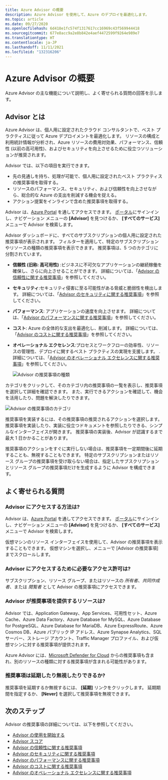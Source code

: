 ```yaml
---
title: Azure Advisor の概要
description: Azure Advisor を使用して、Azure のデプロイを最適化します。
ms.topic: article
ms.date: 09/27/2020
ms.openlocfilehash: 6d418e1fc574f1317617cc16969c43f569944418
ms.sourcegitcommit: 677e8acc9a2e8b842e4aef4472599f9264e989e7
ms.translationtype: HT
ms.contentlocale: ja-JP
ms.lasthandoff: 11/11/2021
ms.locfileid: "132316206"
---
```

# <a name="introduction-to-azure-advisor"></a>Azure Advisor の概要

Azure Advisor の主な機能について説明し、よく寄せられる質問の回答を示します。

## <a name="what-is-advisor"></a>Advisor とは
Azure Advisor は、個人用に設定されたクラウド コンサルタントで、ベスト プラクティスに従って Azure デプロイメントを最適化します。 リソースの構成と利用統計情報が分析され、Azure リソースの費用対効果、パフォーマンス、信頼性 (以前の高可用性)、およびセキュリティを向上させるために役立つソリューションが推奨されます。

Advisor では、以下の項目を実行できます。
* 先の見通しを持ち、処理が可能で、個人用に設定されたベスト プラクティスの推奨事項を取得する。 
* リソースのパフォーマンス、セキュリティ、および信頼性を向上させながら、総合的な Azure の支出を削減する機会を捉える。
* アクション提案をインラインで含めた推奨事項を取得する。

Advisor は、[Azure Portal](https://aka.ms/azureadvisordashboard) を通してアクセスできます。 [ポータル](https://portal.azure.com)にサインインし、ナビゲーション メニューの **[Advisor]** を見つけるか、 **[すべてのサービス]** メニューで Advisor を検索します。

Advisor ダッシュボードに、すべてのサブスクリプションの個人用に設定された推奨事項が表示されます。  フィルターを適用して、特定のサブスクリプションやリソースの種類の推奨事項を表示できます。  推奨事項は、5 つのカテゴリに分割されています。 

* **信頼性 (旧称: 高可用性)** :ビジネスに不可欠なアプリケーションの継続稼働を確保し、さらに向上させることができます。 詳細については、「[Advisor の信頼性に関する推奨事項](advisor-high-availability-recommendations.md)」を参照してください。
* **セキュリティ**:セキュリティ侵害に至る可能性がある脅威と脆弱性を検出します。 詳細については、「[Advisor のセキュリティに関する推奨事項](advisor-security-recommendations.md)」を参照してください。
* **パフォーマンス**: アプリケーションの速度を向上させます。 詳細については、「[Advisor のパフォーマンスに関する推奨事項](advisor-performance-recommendations.md)」を参照してください。
* **コスト**: Azure の全体的な支出を最適化し、削減します。 詳細については、「[Advisor のコストに関する推奨事項](advisor-cost-recommendations.md)」を参照してください。
* **オペレーショナル エクセレンス**:プロセスとワークフローの効率性、リソースの管理性、デプロイに関するベスト プラクティスの実現を支援します。 . 詳細については、「[Advisor のオペレーショナル エクセレンスに関する推奨事項](advisor-operational-excellence-recommendations.md)」を参照してください。

  ![Advisor の推奨事項の種類](./media/advisor-overview/advisor-dashboard.png)

カテゴリをクリックして、そのカテゴリ内の推奨事項の一覧を表示し、推奨事項を選択して詳細を確認できます。  また、実行できるアクションを確認して、機会を活用したり、問題を解決したりできます。

![Advisor の推奨事項のカテゴリ](./media/advisor-overview/advisor-ha-category-example.png) 

推奨事項を実装するには、その推奨事項の推奨されるアクションを選択します。  推奨事項を実装したり、実装に役立つドキュメントを参照したりできる、シンプルなインターフェイスが開きます。  推奨事項の実装後、Advisor が認識するまで最大 1 日かかることがあります。

推奨事項のアクションをすぐに実行しない場合は、推奨事項を一定期間後に延期することも、無視することもできます。  特定のサブスクリプションまたはリソース グループの推奨事項を受け取らない場合は、指定したサブスクリプションとリソース グループの推奨事項だけを生成するように Advisor を構成できます。

## <a name="frequently-asked-questions"></a>よく寄せられる質問

### <a name="how-do-i-access-advisor"></a>Advisor にアクセスする方法は?
Advisor は、[Azure Portal](https://aka.ms/azureadvisordashboard) を通してアクセスできます。 [ポータル](https://portal.azure.com)にサインインし、ナビゲーション メニューの **[Advisor]** を見つけるか、 **[すべてのサービス]** メニューで Advisor を検索します。

仮想マシンのリソース インターフェイスを使用して、Advisor の推奨事項を表示することもできます。 仮想マシンを選択し、メニューで [Advisor の推奨事項] までスクロールします。 

### <a name="what-permissions-do-i-need-to-access-advisor"></a>Advisor にアクセスするために必要なアクセス許可は?
 
サブスクリプション、リソース グループ、またはリソースの *所有者*、*共同作成者*、または *閲覧者* として Advisor の推奨事項にアクセスできます。

### <a name="what-resources-does-advisor-provide-recommendations-for"></a>Advisor が推奨事項を提供するリソースは?

Advisor では、Application Gateway、App Services、可用性セット、Azure Cache、Azure Data Factory、Azure Database for MySQL、Azure Database for PostgreSQL、Azure Database for MariaDB、Azure ExpressRoute、Azure Cosmos DB、Azure パブリック IP アドレス、Azure Synapse Analytics、SQL サーバー、ストレージ アカウント、Traffic Manager プロファイル、および仮想マシンに対する推奨事項が提供されます。

Azure Advisor には、[Microsoft Defender for Cloud](../security-center/security-center-recommendations.md) からの推奨事項も含まれ、別のリソースの種類に対する推奨事項が含まれる可能性があります。

### <a name="can-i-postpone-or-dismiss-a-recommendation"></a>推奨事項は延期したり無視したりできるか?

推奨事項を延期するか無視するには、 **[延期]** リンクをクリックします。 延期期間を指定するか、 **[Never]** を選択して推奨事項を無視できます。

## <a name="next-steps"></a>次のステップ

Advisor の推奨事項の詳細については、以下を参照してください。

* [Advisor の使用を開始する](advisor-get-started.md)
* [Advisor スコア](azure-advisor-score.md)
* [Advisor の信頼性に関する推奨事項](advisor-high-availability-recommendations.md)
* [Advisor のセキュリティに関する推奨事項](advisor-security-recommendations.md)
* [Advisor のパフォーマンスに関する推奨事項](advisor-performance-recommendations.md)
* [Advisor のコストに関する推奨事項](advisor-cost-recommendations.md)
* [Advisor のオペレーショナル エクセレンスに関する推奨事項](advisor-operational-excellence-recommendations.md)
